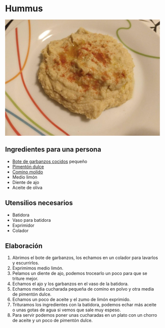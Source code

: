 # Hummus

![](imagenes/hummus-full.jpg)

## Ingredientes para una persona

* [Bote de garbanzos cocidos](ingredientes/garbanzos-cocidos.md) pequeño
* [Pimentón dulce](ingredientes/pimenton-dulce.md)
* [Comino molido](ingredientes/comino.md)
* Medio limón
* Diente de ajo
* Aceite de oliva

## Utensilios necesarios

* Batidora
* Vaso para batidora
* Exprimidor
* Colador

## Elaboración

1. Abrimos el bote de garbanzos, los echamos en un colador para lavarlos y escurrirlos.
1. Exprimimos medio limón.
1. Pelamos un diente de ajo, podemos trocearlo un poco para que se triture mejor.
1. Echamos el ajo y los garbanzos en el vaso de la batidora.
1. Echamos media cucharada pequeña de comino en polvo y otra media de pimentón dulce.
1. Echamos un poco de aceite y el zumo de limón exprimido.
1. Trituramos los ingredientes con la batidora, podemos echar más aceite o unas gotas de agua si vemos que sale muy espeso.
1. Para servir podemos poner unas cucharadas en un plato con un chorro de aceite y un poco de pimentón dulce.
